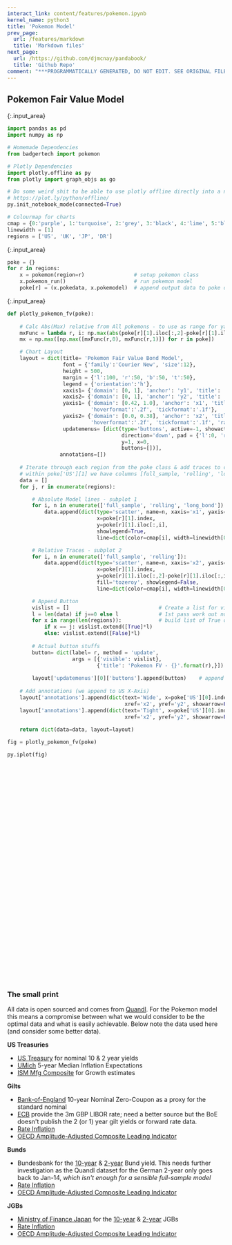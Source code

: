 ```yaml
---
interact_link: content/features/pokemon.ipynb
kernel_name: python3
title: 'Pokemon Model'
prev_page:
  url: /features/markdown
  title: 'Markdown files'
next_page:
  url: /https://github.com/djmcnay/pandabook/
  title: 'Github Repo'
comment: "***PROGRAMMATICALLY GENERATED, DO NOT EDIT. SEE ORIGINAL FILES IN /content***"
---
```


## Pokemon Fair Value Model



{:.input_area}
```python
import pandas as pd
import numpy as np

# Homemade Dependencies
from badgertech import pokemon

# Plotly Dependencies
import plotly.offline as py
from plotly import graph_objs as go

# Do some weird shit to be able to use plotly offline directly into a notebook
# https://plot.ly/python/offline/
py.init_notebook_mode(connected=True)

# Colourmap for charts
cmap = {0:'purple', 1:'turquoise', 2:'grey', 3:'black', 4:'lime', 5:'blue', 6:'orange', 7:'red'}
linewidth = [1]
regions = ['US', 'UK', 'JP', 'DR']
```



<div markdown="0" class="output output_html">
<script type="text/javascript">window.PlotlyConfig = {MathJaxConfig: 'local'};</script><script type="text/javascript">if (window.MathJax) {MathJax.Hub.Config({SVG: {font: "STIX-Web"}});}</script><script>requirejs.config({paths: { 'plotly': ['https://cdn.plot.ly/plotly-latest.min']},});if(!window._Plotly) {require(['plotly'],function(plotly) {window._Plotly=plotly;});}</script>
</div>




{:.input_area}
```python
poke = {}
for r in regions:
    x = pokemon(region=r)                # setup pokemon class
    x.pokemon_run()                      # run pokemon model
    poke[r] = (x.pokedata, x.pokemodel)  # append output data to poke dict
```




{:.input_area}
```python
def plotly_pokemon_fv(poke):
    
    # Calc Abs(Max) relative from All pokemons - to use as range for yaxis2
    mxFunc = lambda r, i: np.max(abs(poke[r][1].iloc[:,2]-poke[r][1].iloc[:,i]))
    mx = np.max([np.max([mxFunc(r,0), mxFunc(r,1)]) for r in poke])

    # Chart Layout
    layout = dict(title= 'Pokemon Fair Value Bond Model',
                  font = {'family':'Courier New', 'size':12},
                  height = 500,
                  margin = {'l':100, 'r':50, 'b':50, 't':50},
                  legend = {'orientation':'h'},
                  xaxis1= {'domain': [0, 1], 'anchor': 'y1', 'title': '',},
                  xaxis2= {'domain': [0, 1], 'anchor': 'y2', 'title': '',},
                  yaxis1= {'domain': [0.42, 1.0], 'anchor': 'x1', 'title': '',
                           'hoverformat':'.2f', 'tickformat':'.1f'},
                  yaxis2= {'domain': [0.0, 0.38], 'anchor': 'x2', 'title': 'relative', 'dtick':0.5,
                           'hoverformat':'.2f', 'tickformat':'.1f', 'range':[-mx, +mx]}, 
                  updatemenus= [dict(type='buttons', active=-1, showactive = True,
                                     direction='down', pad = {'l':0, 'r':35, 't':0, 'b':0},
                                     y=1, x=0,
                                     buttons=[])],
                 annotations=[])
    
    # Iterate through each region from the poke class & add traces to charts
    # within poke['US'][1] we have columns [full_sample, 'rolling', 'long_bond']
    data = []
    for j, r in enumerate(regions):

        # Absolute Model lines - subplot 1
        for i, n in enumerate(['full_sample', 'rolling', 'long_bond']):
            data.append(dict(type='scatter', name=n, xaxis='x1', yaxis='y1',
                             x=poke[r][1].index,
                             y=poke[r][1].iloc[:,i],
                             showlegend=True,
                             line=dict(color=cmap[i], width=linewidth[0]),))

        # Relative Traces - subplot 2
        for i, n in enumerate(['full_sample', 'rolling']):
            data.append(dict(type='scatter', name=n, xaxis='x2', yaxis='y2',
                             x=poke[r][1].index,
                             y=poke[r][1].iloc[:,2]-poke[r][1].iloc[:,i],
                             fill='tozeroy', showlegend=False,
                             line=dict(color=cmap[i], width=linewidth[0])))

        # Append Button
        vislist = []                             # Create a list for visible/hidden on args
        l = len(data) if j==0 else l             # 1st pass work out no of traces per region
        for x in range(len(regions)):            # build list of True or Falses for all traces
            if x == j: vislist.extend([True]*l)
            else: vislist.extend([False]*l)
        
        # Actual button stuffs
        button= dict(label= r, method = 'update',
                     args = [{'visible': vislist},
                             {'title': 'Pokemon FV - {}'.format(r),}])
        
        layout['updatemenus'][0]['buttons'].append(button)    # append the button 
    
    # Add annotations (we append to US X-Axis)
    layout['annotations'].append(dict(text='Wide', x=poke['US'][0].index[-1], y=mx*0.75,
                                      xref='x2', yref='y2', showarrow=False,))
    layout['annotations'].append(dict(text='Tight', x=poke['US'][0].index[-1], y=-mx*0.75,
                                      xref='x2', yref='y2', showarrow=False,))
    
    return dict(data=data, layout=layout)

fig = plotly_pokemon_fv(poke)

py.iplot(fig)
```



<div markdown="0" class="output output_html">
<div id="58dedd41-25d9-4f36-92df-0b3a9c30511e" style="height: 500px; width: 100%;" class="plotly-graph-div"></div><script type="text/javascript">require(["plotly"], function(Plotly) { window.PLOTLYENV=window.PLOTLYENV || {};window.PLOTLYENV.BASE_URL="https://plot.ly";
if (document.getElementById("58dedd41-25d9-4f36-92df-0b3a9c30511e")) {
    Plotly.newPlot("58dedd41-25d9-4f36-92df-0b3a9c30511e", [{"line": {"color": "purple", "width": 1}, "name": "full_sample", "showlegend": true, "x": ["2009-06-30", "2009-07-31", "2009-08-31", "2009-09-30", "2009-10-31", "2009-11-30", "2009-12-31", "2010-01-31", "2010-02-28", "2010-03-31", "2010-04-30", "2010-05-31", "2010-06-30", "2010-07-31", "2010-08-31", "2010-09-30", "2010-10-31", "2010-11-30", "2010-12-31", "2011-01-31", "2011-02-28", "2011-03-31", "2011-04-30", "2011-05-31", "2011-06-30", "2011-07-31", "2011-08-31", "2011-09-30", "2011-10-31", "2011-11-30", "2011-12-31", "2012-01-31", "2012-02-29", "2012-03-31", "2012-04-30", "2012-05-31", "2012-06-30", "2012-07-31", "2012-08-31", "2012-09-30", "2012-10-31", "2012-11-30", "2012-12-31", "2013-01-31", "2013-02-28", "2013-03-31", "2013-04-30", "2013-05-31", "2013-06-30", "2013-07-31", "2013-08-31", "2013-09-30", "2013-10-31", "2013-11-30", "2013-12-31", "2014-01-31", "2014-02-28", "2014-03-31", "2014-04-30", "2014-05-31", "2014-06-30", "2014-07-31", "2014-08-31", "2014-09-30", "2014-10-31", "2014-11-30", "2014-12-31", "2015-01-31", "2015-02-28", "2015-03-31", "2015-04-30", "2015-05-31", "2015-06-30", "2015-07-31", "2015-08-31", "2015-09-30", "2015-10-31", "2015-11-30", "2015-12-31", "2016-01-31", "2016-02-29", "2016-03-31", "2016-04-30", "2016-05-31", "2016-06-30", "2016-07-31", "2016-08-31", "2016-09-30", "2016-10-31", "2016-11-30", "2016-12-31", "2017-01-31", "2017-02-28", "2017-03-31", "2017-04-30", "2017-05-31", "2017-06-30", "2017-07-31", "2017-08-31", "2017-09-30", "2017-10-31", "2017-11-30", "2017-12-31", "2018-01-31", "2018-02-28", "2018-03-31", "2018-04-30", "2018-05-31", "2018-06-30", "2018-07-31", "2018-08-31", "2018-09-30", "2018-10-31", "2018-11-30", "2018-12-31", "2019-01-31", "2019-02-28", "2019-03-31", "2019-04-30", "2019-05-31"], "xaxis": "x", "y": [3.53, 3.52, 3.4, 3.31, 3.41, 3.21, 3.85, 3.63, 3.61, 3.84, 3.69, 3.31, 2.97, 2.94, 2.47, 2.53, 2.63, 2.81, 3.3, 3.42, 3.42, 3.47, 3.32, 3.05, 3.18, 2.82, 2.23, 1.92, 2.17, 2.08, 1.89, 1.83, 1.98, 2.23, 1.95, 1.59, 1.67, 1.51, 1.57, 1.65, 1.72, 1.62, 1.78, 2.02, 1.89, 1.87, 1.7, 2.16, 2.52, 2.6, 2.78, 2.64, 2.57, 2.75, 3.04, 2.67, 2.66, 2.73, 2.67, 2.48, 2.53, 2.58, 2.35, 2.52, 2.35, 2.18, 2.17, 1.68, 2.0, 1.94, 2.05, 2.12, 2.35, 2.2, 2.21, 2.06, 2.16, 2.21, 2.27, 1.94, 1.74, 1.78, 1.83, 1.84, 1.49, 1.46, 1.58, 1.6, 1.84, 2.37, 2.45, 2.45, 2.36, 2.4, 2.29, 2.21, 2.31, 2.3, 2.12, 2.33, 2.38, 2.42, 2.4, 2.72, 2.87, 2.74, 2.95, 2.83, 2.85, 2.96, 2.86, 3.05, 3.15, 3.01, 2.69, 2.63, 2.73, 2.41, 2.51, 2.4], "yaxis": "y", "type": "scatter", "uid": "1706b69d-7fd9-4c6a-98ea-a2998a8daa28"}, {"line": {"color": "turquoise", "width": 1}, "name": "rolling", "showlegend": true, "x": ["2009-06-30", "2009-07-31", "2009-08-31", "2009-09-30", "2009-10-31", "2009-11-30", "2009-12-31", "2010-01-31", "2010-02-28", "2010-03-31", "2010-04-30", "2010-05-31", "2010-06-30", "2010-07-31", "2010-08-31", "2010-09-30", "2010-10-31", "2010-11-30", "2010-12-31", "2011-01-31", "2011-02-28", "2011-03-31", "2011-04-30", "2011-05-31", "2011-06-30", "2011-07-31", "2011-08-31", "2011-09-30", "2011-10-31", "2011-11-30", "2011-12-31", "2012-01-31", "2012-02-29", "2012-03-31", "2012-04-30", "2012-05-31", "2012-06-30", "2012-07-31", "2012-08-31", "2012-09-30", "2012-10-31", "2012-11-30", "2012-12-31", "2013-01-31", "2013-02-28", "2013-03-31", "2013-04-30", "2013-05-31", "2013-06-30", "2013-07-31", "2013-08-31", "2013-09-30", "2013-10-31", "2013-11-30", "2013-12-31", "2014-01-31", "2014-02-28", "2014-03-31", "2014-04-30", "2014-05-31", "2014-06-30", "2014-07-31", "2014-08-31", "2014-09-30", "2014-10-31", "2014-11-30", "2014-12-31", "2015-01-31", "2015-02-28", "2015-03-31", "2015-04-30", "2015-05-31", "2015-06-30", "2015-07-31", "2015-08-31", "2015-09-30", "2015-10-31", "2015-11-30", "2015-12-31", "2016-01-31", "2016-02-29", "2016-03-31", "2016-04-30", "2016-05-31", "2016-06-30", "2016-07-31", "2016-08-31", "2016-09-30", "2016-10-31", "2016-11-30", "2016-12-31", "2017-01-31", "2017-02-28", "2017-03-31", "2017-04-30", "2017-05-31", "2017-06-30", "2017-07-31", "2017-08-31", "2017-09-30", "2017-10-31", "2017-11-30", "2017-12-31", "2018-01-31", "2018-02-28", "2018-03-31", "2018-04-30", "2018-05-31", "2018-06-30", "2018-07-31", "2018-08-31", "2018-09-30", "2018-10-31", "2018-11-30", "2018-12-31", "2019-01-31", "2019-02-28", "2019-03-31", "2019-04-30", "2019-05-31"], "xaxis": "x", "y": [2.488026676528837, 2.7861071847663803, 2.588871075986966, 2.643643949000942, 2.925387521168248, 2.90263830883291, 2.599512216738474, 2.975109390223424, 2.4905754172772214, 2.7940651699467525, 2.722813857543298, 3.0265149272648655, 2.636192796109497, 2.8006529184706688, 2.6879207288309006, 2.3554164109820777, 2.6099347444823797, 2.6509517227194843, 2.713820539984831, 2.9972477801384025, 3.0664930288756294, 3.672499927072896, 3.0033018159303184, 2.5664084145383628, 2.9617457048593083, 2.4706185632872826, 2.4077497460219357, 2.224805120605054, 1.963552115159687, 1.9847233180347787, 2.0552939942850825, 2.0210116879930444, 2.4091110183282405, 2.6552468566904333, 2.4877417940366895, 2.071091797521409, 2.132740845799696, 1.8701265680480263, 2.473088525952721, 2.1737219792435747, 1.9430615484377478, 1.9919218889790526, 2.2461178267993906, 2.3889428472862635, 2.627340981870275, 2.13306324147966, 2.2047784528823238, 2.2397413953275107, 2.442390292787162, 2.399225747564583, 2.723669965955261, 2.866958885441343, 2.519195897190099, 2.7249953934683377, 2.3520490750095453, 2.3489647456754996, 2.556306406620762, 2.611437520107928, 2.6662103931219034, 2.474847427773688, 2.716290502650268, 2.410547524469245, 2.8900304934566448, 2.6019104898174605, 2.6939747646228165, 2.2783277999406524, 2.5706731238179943, 2.3703526857045363, 2.2072538356496674, 2.2685446434547663, 1.895920720675936, 2.382138361608404, 2.063284280010433, 2.4013035008172645, 2.128300664261256, 2.0210833775794965, 1.6313362240512594, 1.8344848653033425, 1.858701008471006, 1.932386438746673, 1.6656185303432975, 2.166272702205789, 1.7318188387879525, 1.7966937197195287, 1.9876625998013298, 1.9917105719270145, 1.6531880630795035, 1.9930718442333193, 1.672211698969119, 2.2686915668759164, 1.8065485657918652, 2.4800811999468637, 2.4154230561692325, 2.176021889752108, 2.0886503784323613, 2.1027645136824207, 2.4218353324343367, 2.580922055156745, 2.5834672516568817, 2.7081660095612365, 2.6450106414091517, 2.511823729840672, 2.637525519578138, 2.9233529086643584, 3.084340036526979, 2.9942818253878505, 2.991630970361695, 3.0087542011111, 3.3436228230993423, 2.914900599793456, 3.4437830421560713, 3.244395822142935, 2.9387943472811555, 3.381308310157139, 2.733206168054953, 3.073089949208769, 2.362265913262388, 2.711999120386637, 2.535572429760877, 2.5049798551213387], "yaxis": "y", "type": "scatter", "uid": "bae025a0-0ae3-427b-b040-8dfffebc85de"}, {"line": {"color": "grey", "width": 1}, "name": "long_bond", "showlegend": true, "x": ["2009-06-30", "2009-07-31", "2009-08-31", "2009-09-30", "2009-10-31", "2009-11-30", "2009-12-31", "2010-01-31", "2010-02-28", "2010-03-31", "2010-04-30", "2010-05-31", "2010-06-30", "2010-07-31", "2010-08-31", "2010-09-30", "2010-10-31", "2010-11-30", "2010-12-31", "2011-01-31", "2011-02-28", "2011-03-31", "2011-04-30", "2011-05-31", "2011-06-30", "2011-07-31", "2011-08-31", "2011-09-30", "2011-10-31", "2011-11-30", "2011-12-31", "2012-01-31", "2012-02-29", "2012-03-31", "2012-04-30", "2012-05-31", "2012-06-30", "2012-07-31", "2012-08-31", "2012-09-30", "2012-10-31", "2012-11-30", "2012-12-31", "2013-01-31", "2013-02-28", "2013-03-31", "2013-04-30", "2013-05-31", "2013-06-30", "2013-07-31", "2013-08-31", "2013-09-30", "2013-10-31", "2013-11-30", "2013-12-31", "2014-01-31", "2014-02-28", "2014-03-31", "2014-04-30", "2014-05-31", "2014-06-30", "2014-07-31", "2014-08-31", "2014-09-30", "2014-10-31", "2014-11-30", "2014-12-31", "2015-01-31", "2015-02-28", "2015-03-31", "2015-04-30", "2015-05-31", "2015-06-30", "2015-07-31", "2015-08-31", "2015-09-30", "2015-10-31", "2015-11-30", "2015-12-31", "2016-01-31", "2016-02-29", "2016-03-31", "2016-04-30", "2016-05-31", "2016-06-30", "2016-07-31", "2016-08-31", "2016-09-30", "2016-10-31", "2016-11-30", "2016-12-31", "2017-01-31", "2017-02-28", "2017-03-31", "2017-04-30", "2017-05-31", "2017-06-30", "2017-07-31", "2017-08-31", "2017-09-30", "2017-10-31", "2017-11-30", "2017-12-31", "2018-01-31", "2018-02-28", "2018-03-31", "2018-04-30", "2018-05-31", "2018-06-30", "2018-07-31", "2018-08-31", "2018-09-30", "2018-10-31", "2018-11-30", "2018-12-31", "2019-01-31", "2019-02-28", "2019-03-31", "2019-04-30", "2019-05-31"], "xaxis": "x", "y": [null, null, null, null, null, null, null, null, null, null, null, null, null, null, null, null, null, null, null, null, null, null, null, null, null, null, null, null, null, null, null, null, null, null, null, null, 2.0775447264856988, 2.0467575571636276, 1.7345235382884407, 1.9021026220188828, 1.8920515060159646, 1.8714759504814538, 1.667715938028123, 1.8031344883804765, 2.012768528273792, 2.1023680494107797, 1.8336022098674079, 1.6840563574849474, 1.8864409341036241, 2.2385290189611866, 2.279936341909443, 2.660788380550988, 2.566886989568043, 2.5228050013394157, 2.601948130708756, 2.685065536575684, 2.0829285957103574, 2.4079041064815723, 2.801843033781976, 2.926240032327166, 2.686411683913181, 2.9733815161113597, 2.899401160546639, 2.989877291000033, 2.802220114103795, 2.8087794198329554, 2.471461725508873, 2.502590497458467, 2.1567957059996363, 2.015240586782742, 1.944384997670376, 1.783400590455818, 2.1311058197388366, 2.1133119683832264, 2.161645124594669, 1.9963957310621758, 1.9074717715135145, 1.8738222569736944, 1.9404930328890515, 2.0273239955599327, 1.9986280190031689, 1.9622665209334214, 2.168453307816968, 1.98716726197206, 1.9194980187799975, 2.1339567452602894, 2.043420660854799, 1.7970458133593343, 1.958079687998203, 1.7259703049530644, 2.106181953365925, 2.0251246878205516, 2.5640789821976657, 2.5213059129686695, 2.4066466675002776, 2.3476765102978883, 2.34822305316372, 2.518668314002653, 2.5223523479720944, 2.4646175091130913, 2.5056563478217964, 2.511323202383012, 2.5702459763564742, 2.600270351574566, 2.7741495917248287, 2.855682504785485, 2.830526330519411, 2.9604349252940496, 2.899093282424618, 3.001996064078383, 3.044120251569816, 2.9843362224753522, 3.111525200455093, 3.163080902024758, 3.056893643409661, 2.7829114072968397, 2.7356108252062503, 2.82081507878938, 2.6235268570193995, 2.521165651255737], "yaxis": "y", "type": "scatter", "uid": "1d5becac-fa31-48d3-95e5-9c47fcc9b6e1"}, {"fill": "tozeroy", "line": {"color": "purple", "width": 1}, "name": "full_sample", "showlegend": false, "x": ["2009-06-30", "2009-07-31", "2009-08-31", "2009-09-30", "2009-10-31", "2009-11-30", "2009-12-31", "2010-01-31", "2010-02-28", "2010-03-31", "2010-04-30", "2010-05-31", "2010-06-30", "2010-07-31", "2010-08-31", "2010-09-30", "2010-10-31", "2010-11-30", "2010-12-31", "2011-01-31", "2011-02-28", "2011-03-31", "2011-04-30", "2011-05-31", "2011-06-30", "2011-07-31", "2011-08-31", "2011-09-30", "2011-10-31", "2011-11-30", "2011-12-31", "2012-01-31", "2012-02-29", "2012-03-31", "2012-04-30", "2012-05-31", "2012-06-30", "2012-07-31", "2012-08-31", "2012-09-30", "2012-10-31", "2012-11-30", "2012-12-31", "2013-01-31", "2013-02-28", "2013-03-31", "2013-04-30", "2013-05-31", "2013-06-30", "2013-07-31", "2013-08-31", "2013-09-30", "2013-10-31", "2013-11-30", "2013-12-31", "2014-01-31", "2014-02-28", "2014-03-31", "2014-04-30", "2014-05-31", "2014-06-30", "2014-07-31", "2014-08-31", "2014-09-30", "2014-10-31", "2014-11-30", "2014-12-31", "2015-01-31", "2015-02-28", "2015-03-31", "2015-04-30", "2015-05-31", "2015-06-30", "2015-07-31", "2015-08-31", "2015-09-30", "2015-10-31", "2015-11-30", "2015-12-31", "2016-01-31", "2016-02-29", "2016-03-31", "2016-04-30", "2016-05-31", "2016-06-30", "2016-07-31", "2016-08-31", "2016-09-30", "2016-10-31", "2016-11-30", "2016-12-31", "2017-01-31", "2017-02-28", "2017-03-31", "2017-04-30", "2017-05-31", "2017-06-30", "2017-07-31", "2017-08-31", "2017-09-30", "2017-10-31", "2017-11-30", "2017-12-31", "2018-01-31", "2018-02-28", "2018-03-31", "2018-04-30", "2018-05-31", "2018-06-30", "2018-07-31", "2018-08-31", "2018-09-30", "2018-10-31", "2018-11-30", "2018-12-31", "2019-01-31", "2019-02-28", "2019-03-31", "2019-04-30", "2019-05-31"], "xaxis": "x2", "y": [null, null, null, null, null, null, null, null, null, null, null, null, null, null, null, null, null, null, null, null, null, null, null, null, null, null, null, null, null, null, null, null, null, null, null, null, 0.40754472648569884, 0.5367575571636276, 0.16452353828844068, 0.2521026220188829, 0.17205150601596464, 0.25147595048145366, -0.11228406197187701, -0.2168655116195235, 0.12276852827379225, 0.2323680494107796, 0.1336022098674079, -0.4759436425150527, -0.6335590658963759, -0.3614709810388135, -0.5000636580905566, 0.020788380550988084, -0.0031130104319569973, -0.22719499866058435, -0.43805186929124407, 0.015065536575684213, -0.5770714042896428, -0.3220958935184277, 0.13184303378197626, 0.4462400323271658, 0.15641168391318105, 0.39338151611135963, 0.5494011605466391, 0.46987729100003284, 0.4522201141037949, 0.6287794198329553, 0.3014617255088732, 0.822590497458467, 0.15679570599963633, 0.07524058678274193, -0.10561500232962384, -0.3365994095441822, -0.21889418026116347, -0.08668803161677374, -0.04835487540533112, -0.06360426893782423, -0.2525282284864856, -0.33617774302630554, -0.3295069671109485, 0.08732399555993275, 0.2586280190031689, 0.18226652093342133, 0.3384533078169678, 0.14716726197205987, 0.4294980187799975, 0.6739567452602895, 0.46342066085479905, 0.19704581335933424, 0.1180796879982029, -0.6440296950469357, -0.343818046634075, -0.4248753121794486, 0.20407898219766585, 0.12130591296866955, 0.11664666750027752, 0.1376765102978883, 0.03822305316371999, 0.2186683140026533, 0.4023523479720943, 0.13461750911309123, 0.12565634782179647, 0.09132320238301217, 0.17024597635647432, -0.11972964842543421, -0.09585040827517144, 0.11568250478548459, -0.11947366948058935, 0.13043492529404954, 0.04909328242461797, 0.04199606407838319, 0.18412025156981615, -0.06566377752464758, -0.03847479954490707, 0.1530809020247581, 0.36689364340966124, 0.15291140729683983, 0.005610825206250336, 0.41081507878937984, 0.11352685701939969, 0.1211656512557373], "yaxis": "y2", "type": "scatter", "uid": "037d7d3e-ac9c-4f5d-966c-ad1c4f865c34"}, {"fill": "tozeroy", "line": {"color": "turquoise", "width": 1}, "name": "rolling", "showlegend": false, "x": ["2009-06-30", "2009-07-31", "2009-08-31", "2009-09-30", "2009-10-31", "2009-11-30", "2009-12-31", "2010-01-31", "2010-02-28", "2010-03-31", "2010-04-30", "2010-05-31", "2010-06-30", "2010-07-31", "2010-08-31", "2010-09-30", "2010-10-31", "2010-11-30", "2010-12-31", "2011-01-31", "2011-02-28", "2011-03-31", "2011-04-30", "2011-05-31", "2011-06-30", "2011-07-31", "2011-08-31", "2011-09-30", "2011-10-31", "2011-11-30", "2011-12-31", "2012-01-31", "2012-02-29", "2012-03-31", "2012-04-30", "2012-05-31", "2012-06-30", "2012-07-31", "2012-08-31", "2012-09-30", "2012-10-31", "2012-11-30", "2012-12-31", "2013-01-31", "2013-02-28", "2013-03-31", "2013-04-30", "2013-05-31", "2013-06-30", "2013-07-31", "2013-08-31", "2013-09-30", "2013-10-31", "2013-11-30", "2013-12-31", "2014-01-31", "2014-02-28", "2014-03-31", "2014-04-30", "2014-05-31", "2014-06-30", "2014-07-31", "2014-08-31", "2014-09-30", "2014-10-31", "2014-11-30", "2014-12-31", "2015-01-31", "2015-02-28", "2015-03-31", "2015-04-30", "2015-05-31", "2015-06-30", "2015-07-31", "2015-08-31", "2015-09-30", "2015-10-31", "2015-11-30", "2015-12-31", "2016-01-31", "2016-02-29", "2016-03-31", "2016-04-30", "2016-05-31", "2016-06-30", "2016-07-31", "2016-08-31", "2016-09-30", "2016-10-31", "2016-11-30", "2016-12-31", "2017-01-31", "2017-02-28", "2017-03-31", "2017-04-30", "2017-05-31", "2017-06-30", "2017-07-31", "2017-08-31", "2017-09-30", "2017-10-31", "2017-11-30", "2017-12-31", "2018-01-31", "2018-02-28", "2018-03-31", "2018-04-30", "2018-05-31", "2018-06-30", "2018-07-31", "2018-08-31", "2018-09-30", "2018-10-31", "2018-11-30", "2018-12-31", "2019-01-31", "2019-02-28", "2019-03-31", "2019-04-30", "2019-05-31"], "xaxis": "x2", "y": [null, null, null, null, null, null, null, null, null, null, null, null, null, null, null, null, null, null, null, null, null, null, null, null, null, null, null, null, null, null, null, null, null, null, null, null, -0.05519611931399737, 0.17663098911560127, -0.7385649876642804, -0.2716193572246919, -0.0510100424217832, -0.12044593849759888, -0.5784018887712676, -0.585808358905787, -0.6145724535964829, -0.030695192068880495, -0.3711762430149159, -0.5556850378425633, -0.555949358683538, -0.16069672860339645, -0.4437336240458176, -0.2061705048903546, 0.04769109237794389, -0.2021903921289221, 0.24989905569921067, 0.3361007909001845, -0.47337781091040476, -0.20353341362635557, 0.13563264066007275, 0.45139260455347774, -0.029878818737087087, 0.5628339916421146, 0.009370667089994456, 0.3879668011825723, 0.10824534948097853, 0.530451619892303, -0.09921139830912118, 0.13223781175393068, -0.05045812965003105, -0.2533040566720244, 0.04846427699443989, -0.5987377711525861, 0.06782153972840366, -0.2879915324340381, 0.03334446033341276, -0.024687646517320694, 0.2761355474622551, 0.039337391670351884, 0.08179202441804545, 0.09493755681325977, 0.33300948865987134, -0.20400618127236747, 0.43663446902901537, 0.1904735422525312, -0.06816458102133227, 0.14224617333327494, 0.3902325977752956, -0.19602603087398496, 0.28586798902908406, -0.5427212619228521, 0.29963338757406, -0.45495651212631216, 0.14865592602843325, 0.3452840232165615, 0.3179962890679162, 0.2449119966154676, -0.07361227927061664, -0.06225374115409199, -0.061114903684787336, -0.24354850044814524, -0.1393542935873553, -0.0005005274576599383, -0.06727954322166374, -0.3230825570897924, -0.3101904448021502, -0.13859932060236568, -0.16110463984228396, -0.04831927581705031, -0.4445295406747243, 0.0870954642849271, -0.3996627905862553, -0.26005959966758274, 0.17273085317393733, -0.21822740813238095, 0.3236874753547081, -0.29017854191192916, 0.3733449119438621, 0.10881595840274283, 0.08795442725852265, 0.016185796134398522], "yaxis": "y2", "type": "scatter", "uid": "850af3e0-2210-4eff-bbf6-3aa2e4cf8f63"}, {"line": {"color": "purple", "width": 1}, "name": "full_sample", "showlegend": true, "x": ["2009-05-31", "2009-06-30", "2009-07-31", "2009-08-31", "2009-09-30", "2009-10-31", "2009-11-30", "2009-12-31", "2010-01-31", "2010-02-28", "2010-03-31", "2010-04-30", "2010-05-31", "2010-06-30", "2010-07-31", "2010-08-31", "2010-09-30", "2010-10-31", "2010-11-30", "2010-12-31", "2011-01-31", "2011-02-28", "2011-03-31", "2011-04-30", "2011-05-31", "2011-06-30", "2011-07-31", "2011-08-31", "2011-09-30", "2011-10-31", "2011-11-30", "2011-12-31", "2012-01-31", "2012-02-29", "2012-03-31", "2012-04-30", "2012-05-31", "2012-06-30", "2012-07-31", "2012-08-31", "2012-09-30", "2012-10-31", "2012-11-30", "2012-12-31", "2013-01-31", "2013-02-28", "2013-03-31", "2013-04-30", "2013-05-31", "2013-06-30", "2013-07-31", "2013-08-31", "2013-09-30", "2013-10-31", "2013-11-30", "2013-12-31", "2014-01-31", "2014-02-28", "2014-03-31", "2014-04-30", "2014-05-31", "2014-06-30", "2014-07-31", "2014-08-31", "2014-09-30", "2014-10-31", "2014-11-30", "2014-12-31", "2015-01-31", "2015-02-28", "2015-03-31", "2015-04-30", "2015-05-31", "2015-06-30", "2015-07-31", "2015-08-31", "2015-09-30", "2015-10-31", "2015-11-30", "2015-12-31", "2016-01-31", "2016-02-29", "2016-03-31", "2016-04-30", "2016-05-31", "2016-06-30", "2016-07-31", "2016-08-31", "2016-09-30", "2016-10-31", "2016-11-30", "2016-12-31", "2017-01-31", "2017-02-28", "2017-03-31", "2017-04-30", "2017-05-31", "2017-06-30", "2017-07-31", "2017-08-31", "2017-09-30", "2017-10-31", "2017-11-30", "2017-12-31", "2018-01-31", "2018-02-28", "2018-03-31", "2018-04-30", "2018-05-31", "2018-06-30", "2018-07-31", "2018-08-31", "2018-09-30", "2018-10-31", "2018-11-30", "2018-12-31", "2019-01-31", "2019-02-28", "2019-03-31", "2019-04-30", "2019-05-31"], "xaxis": "x", "y": [3.8141, 3.703, 3.9125, 3.6313, 3.7123, 3.7684, 3.6987, 4.203, 4.1135, 4.2373, 4.1764, 4.1034, 3.7919, 3.5853, 3.5691, 3.0217, 3.1512, 3.3042, 3.4591, 3.6174, 3.8827, 3.8872, 3.8975, 3.7116, 3.5655, 3.6665, 3.1755, 2.9038, 2.5096, 2.5642, 2.4275, 2.105, 2.0983, 2.2582, 2.3026, 2.2225, 1.6781, 1.8651, 1.6111, 1.6236, 1.7105, 1.8749, 1.7969, 1.8876, 2.1883, 2.1117, 1.9006, 1.7922, 2.1634, 2.6171, 2.5581, 2.8293, 2.7591, 2.7045, 2.8776, 3.1571, 2.8347, 2.8561, 2.8687, 2.8078, 2.7029, 2.812, 2.7598, 2.3916, 2.4682, 2.3054, 1.9853, 1.8196, 1.3867, 1.8567, 1.6605, 1.9447, 1.9178, 2.1552, 2.0074, 1.9669, 1.7919, 1.9457, 1.8741, 2.0097, 1.6355, 1.4096, 1.5041, 1.6947, 1.5474, 1.0263, 0.7998, 0.6615, 0.7968, 1.2877, 1.4765, 1.2955, 1.4858, 1.1303, 1.1343, 1.1067, 1.0669, 1.2971, 1.2613, 1.0758, 1.4009, 1.3894, 1.3844, 1.258, 1.5477, 1.5738, 1.424, 1.5084, 1.3335, 1.391, 1.4422, 1.4116, 1.568, 1.4322, 1.3685, 1.3052, 1.2543, 1.333, 1.0361, 1.2169, 1.1337], "yaxis": "y", "type": "scatter", "uid": "ab171ad8-f9e8-4889-aa91-bb863bed43a5"}, {"line": {"color": "turquoise", "width": 1}, "name": "rolling", "showlegend": true, "x": ["2009-05-31", "2009-06-30", "2009-07-31", "2009-08-31", "2009-09-30", "2009-10-31", "2009-11-30", "2009-12-31", "2010-01-31", "2010-02-28", "2010-03-31", "2010-04-30", "2010-05-31", "2010-06-30", "2010-07-31", "2010-08-31", "2010-09-30", "2010-10-31", "2010-11-30", "2010-12-31", "2011-01-31", "2011-02-28", "2011-03-31", "2011-04-30", "2011-05-31", "2011-06-30", "2011-07-31", "2011-08-31", "2011-09-30", "2011-10-31", "2011-11-30", "2011-12-31", "2012-01-31", "2012-02-29", "2012-03-31", "2012-04-30", "2012-05-31", "2012-06-30", "2012-07-31", "2012-08-31", "2012-09-30", "2012-10-31", "2012-11-30", "2012-12-31", "2013-01-31", "2013-02-28", "2013-03-31", "2013-04-30", "2013-05-31", "2013-06-30", "2013-07-31", "2013-08-31", "2013-09-30", "2013-10-31", "2013-11-30", "2013-12-31", "2014-01-31", "2014-02-28", "2014-03-31", "2014-04-30", "2014-05-31", "2014-06-30", "2014-07-31", "2014-08-31", "2014-09-30", "2014-10-31", "2014-11-30", "2014-12-31", "2015-01-31", "2015-02-28", "2015-03-31", "2015-04-30", "2015-05-31", "2015-06-30", "2015-07-31", "2015-08-31", "2015-09-30", "2015-10-31", "2015-11-30", "2015-12-31", "2016-01-31", "2016-02-29", "2016-03-31", "2016-04-30", "2016-05-31", "2016-06-30", "2016-07-31", "2016-08-31", "2016-09-30", "2016-10-31", "2016-11-30", "2016-12-31", "2017-01-31", "2017-02-28", "2017-03-31", "2017-04-30", "2017-05-31", "2017-06-30", "2017-07-31", "2017-08-31", "2017-09-30", "2017-10-31", "2017-11-30", "2017-12-31", "2018-01-31", "2018-02-28", "2018-03-31", "2018-04-30", "2018-05-31", "2018-06-30", "2018-07-31", "2018-08-31", "2018-09-30", "2018-10-31", "2018-11-30", "2018-12-31", "2019-01-31", "2019-02-28", "2019-03-31", "2019-04-30", "2019-05-31"], "xaxis": "x", "y": [2.7555474319510154, 2.9607587139658307, 2.7582520804514274, 2.571294039561778, 2.44664925831097, 2.918719741490861, 3.5205097340115117, 3.9188332402694357, 4.171151170022284, 4.1485720951155685, 4.19791853787585, 4.155764576068194, 4.025449229139255, 3.9086275045731185, 3.7066569227515487, 3.5203895996003354, 3.346424689047012, 3.3127952192457286, 3.27312834123569, 3.383555534284284, 3.489528452341389, 3.624335844192089, 3.513721492713941, 3.4898493170001075, 3.285637045187258, 2.9475950363076038, 2.7175604268703637, 2.496830440417341, 2.599657829692376, 2.5235043712144574, 2.4971768749378924, 2.4939525248224186, 2.4822088601179217, 2.4209899963468615, 2.3577097295438705, 2.2113231640127253, 2.1366633770940098, 1.9048880132622514, 1.5263893717384747, 1.2182575233240698, 1.0849742137698684, 0.9305042178065577, 1.027483224288389, 1.1128962623638756, 1.2179261195884123, 1.377574106126687, 1.4998150875843095, 1.5501194980618322, 1.7900512446083923, 2.042393396749361, 2.244070416505423, 2.4462456980488696, 2.6455967044338706, 2.6669730079607774, 2.769329933069912, 2.8148763003026716, 2.8445156167538386, 2.8123791979599133, 2.8131209384556684, 2.8892389645775722, 2.8073433452885865, 2.9249173480018413, 2.835659434061924, 2.734979032277394, 2.5628951230126518, 2.4661103802991704, 2.277492594617442, 2.119529708126919, 2.0358823017637917, 1.933403206185261, 1.912971205109514, 1.8770364955364727, 1.9405787458183426, 1.9318297334816208, 1.9669035774666384, 1.9433590283738482, 1.830967815492528, 1.7423885753728001, 1.714742563315383, 1.6695489474263354, 1.6193934315931102, 1.5067748293820387, 1.4302373658005934, 1.28410578791744, 1.2113086589871784, 1.1436452220144417, 0.9741245106143879, 0.6609617881032506, 0.8038386053314213, 1.0101831309459754, 1.2147692291530205, 1.319379712595591, 1.3940173839696683, 1.5378440911148346, 1.5216111029494357, 1.5762999288576225, 1.5349192916062577, 1.4241788773540804, 1.3779540431517177, 1.3422753067093964, 1.3529558976012623, 1.544485761335224, 1.998356542841364, 1.8793192980641038, 1.8753456627011218, 1.87036950350695, 2.079967836587798, 2.590092350074343, 2.100779260704698, 2.0142717731755226, 2.3688753903867052, 2.494243338815096, 2.2527884883575098, 2.0936735834186777, 2.1776512457970796, 2.110854118507376, 1.999573958748968, 1.770740284638947, 1.640217509627817, 1.5724076184016695, 1.5724076184016695], "yaxis": "y", "type": "scatter", "uid": "2838c856-d7ed-498d-9c10-8cfe8f252401"}, {"line": {"color": "grey", "width": 1}, "name": "long_bond", "showlegend": true, "x": ["2009-05-31", "2009-06-30", "2009-07-31", "2009-08-31", "2009-09-30", "2009-10-31", "2009-11-30", "2009-12-31", "2010-01-31", "2010-02-28", "2010-03-31", "2010-04-30", "2010-05-31", "2010-06-30", "2010-07-31", "2010-08-31", "2010-09-30", "2010-10-31", "2010-11-30", "2010-12-31", "2011-01-31", "2011-02-28", "2011-03-31", "2011-04-30", "2011-05-31", "2011-06-30", "2011-07-31", "2011-08-31", "2011-09-30", "2011-10-31", "2011-11-30", "2011-12-31", "2012-01-31", "2012-02-29", "2012-03-31", "2012-04-30", "2012-05-31", "2012-06-30", "2012-07-31", "2012-08-31", "2012-09-30", "2012-10-31", "2012-11-30", "2012-12-31", "2013-01-31", "2013-02-28", "2013-03-31", "2013-04-30", "2013-05-31", "2013-06-30", "2013-07-31", "2013-08-31", "2013-09-30", "2013-10-31", "2013-11-30", "2013-12-31", "2014-01-31", "2014-02-28", "2014-03-31", "2014-04-30", "2014-05-31", "2014-06-30", "2014-07-31", "2014-08-31", "2014-09-30", "2014-10-31", "2014-11-30", "2014-12-31", "2015-01-31", "2015-02-28", "2015-03-31", "2015-04-30", "2015-05-31", "2015-06-30", "2015-07-31", "2015-08-31", "2015-09-30", "2015-10-31", "2015-11-30", "2015-12-31", "2016-01-31", "2016-02-29", "2016-03-31", "2016-04-30", "2016-05-31", "2016-06-30", "2016-07-31", "2016-08-31", "2016-09-30", "2016-10-31", "2016-11-30", "2016-12-31", "2017-01-31", "2017-02-28", "2017-03-31", "2017-04-30", "2017-05-31", "2017-06-30", "2017-07-31", "2017-08-31", "2017-09-30", "2017-10-31", "2017-11-30", "2017-12-31", "2018-01-31", "2018-02-28", "2018-03-31", "2018-04-30", "2018-05-31", "2018-06-30", "2018-07-31", "2018-08-31", "2018-09-30", "2018-10-31", "2018-11-30", "2018-12-31", "2019-01-31", "2019-02-28", "2019-03-31", "2019-04-30", "2019-05-31"], "xaxis": "x", "y": [null, null, null, null, null, null, null, null, null, null, null, null, null, null, null, null, null, null, null, null, null, null, null, null, null, null, null, null, null, null, null, null, null, null, null, null, 2.699301957918344, 2.5331929072752644, 2.3501722872841455, 2.2835341606538293, 2.068645336409375, 1.7946888207597809, 1.8623719473857392, 1.9306124984375757, 1.9558542434568693, 2.0732222721452302, 2.2222667528849698, 2.2672018866450543, 2.172383193172948, 2.40830504407225, 2.6552875217739995, 2.779557239418878, 2.957569457293644, 3.111328813098538, 3.000126795389207, 3.010356263698327, 3.040380743240007, 3.011214368640964, 2.8990869883850436, 2.8557043989535345, 2.9204538571019896, 2.7832275737895102, 2.889903365124127, 2.770950089520511, 2.6706528485306578, 2.501067930786114, 2.446250815948858, 2.2039934081272605, 1.9177845918857201, 1.6739564294800786, 1.5998934730396641, 1.6047327580193738, 1.6220391927325295, 1.7544231264440242, 1.7809929301016467, 1.8336203566109859, 1.8384789471267098, 1.736441624294848, 1.6999994371216545, 1.7520469619940044, 1.7498243485327478, 1.6998683525826763, 1.5694897983328318, 1.5453994582221995, 1.4819934150650838, 1.475481773777915, 1.390860593644895, 1.0325016268562166, 0.6179521508327213, 0.7685051321431047, 1.0502015618140206, 1.2955227734726122, 1.3599993930176453, 1.431923364833068, 1.4606975731431788, 1.3698550275378523, 1.3213635767539387, 1.21108200804575, 1.1408794165693479, 1.1251057750859843, 1.0601176731765918, 1.1092617087369803, 1.268058950869694, 1.5048094267867498, 1.392968581661826, 1.4163538772012032, 1.476189633106216, 1.6198320179759378, 1.8235282161295743, 1.4858716723133938, 1.4126443865259688, 1.5479510564111365, 1.5252696783825854, 1.3907150561734483, 1.2812130431815945, 1.3255415555142207, 1.3225283154700094, 1.2867096656063808, 1.2033142512879849, 1.1135654871501472, 1.1274320053908866], "yaxis": "y", "type": "scatter", "uid": "d2318a75-252b-4fdf-ae6b-2ec277f92789"}, {"fill": "tozeroy", "line": {"color": "purple", "width": 1}, "name": "full_sample", "showlegend": false, "x": ["2009-05-31", "2009-06-30", "2009-07-31", "2009-08-31", "2009-09-30", "2009-10-31", "2009-11-30", "2009-12-31", "2010-01-31", "2010-02-28", "2010-03-31", "2010-04-30", "2010-05-31", "2010-06-30", "2010-07-31", "2010-08-31", "2010-09-30", "2010-10-31", "2010-11-30", "2010-12-31", "2011-01-31", "2011-02-28", "2011-03-31", "2011-04-30", "2011-05-31", "2011-06-30", "2011-07-31", "2011-08-31", "2011-09-30", "2011-10-31", "2011-11-30", "2011-12-31", "2012-01-31", "2012-02-29", "2012-03-31", "2012-04-30", "2012-05-31", "2012-06-30", "2012-07-31", "2012-08-31", "2012-09-30", "2012-10-31", "2012-11-30", "2012-12-31", "2013-01-31", "2013-02-28", "2013-03-31", "2013-04-30", "2013-05-31", "2013-06-30", "2013-07-31", "2013-08-31", "2013-09-30", "2013-10-31", "2013-11-30", "2013-12-31", "2014-01-31", "2014-02-28", "2014-03-31", "2014-04-30", "2014-05-31", "2014-06-30", "2014-07-31", "2014-08-31", "2014-09-30", "2014-10-31", "2014-11-30", "2014-12-31", "2015-01-31", "2015-02-28", "2015-03-31", "2015-04-30", "2015-05-31", "2015-06-30", "2015-07-31", "2015-08-31", "2015-09-30", "2015-10-31", "2015-11-30", "2015-12-31", "2016-01-31", "2016-02-29", "2016-03-31", "2016-04-30", "2016-05-31", "2016-06-30", "2016-07-31", "2016-08-31", "2016-09-30", "2016-10-31", "2016-11-30", "2016-12-31", "2017-01-31", "2017-02-28", "2017-03-31", "2017-04-30", "2017-05-31", "2017-06-30", "2017-07-31", "2017-08-31", "2017-09-30", "2017-10-31", "2017-11-30", "2017-12-31", "2018-01-31", "2018-02-28", "2018-03-31", "2018-04-30", "2018-05-31", "2018-06-30", "2018-07-31", "2018-08-31", "2018-09-30", "2018-10-31", "2018-11-30", "2018-12-31", "2019-01-31", "2019-02-28", "2019-03-31", "2019-04-30", "2019-05-31"], "xaxis": "x2", "y": [null, null, null, null, null, null, null, null, null, null, null, null, null, null, null, null, null, null, null, null, null, null, null, null, null, null, null, null, null, null, null, null, null, null, null, null, 1.021201957918344, 0.6680929072752644, 0.7390722872841455, 0.6599341606538294, 0.3581453364093752, -0.08021117924021914, 0.06547194738573925, 0.04301249843757571, -0.2324457565431306, -0.03847772785476966, 0.3216667528849697, 0.47500188664505427, 0.008983193172947601, -0.20879495592775, 0.09718752177399947, -0.049742760581121814, 0.19846945729364407, 0.40682881309853824, 0.12252679538920663, -0.1467437363016728, 0.20568074324000696, 0.15511436864096373, 0.030386988385043612, 0.0479043989535346, 0.2175538571019895, -0.028772426210489588, 0.130103365124127, 0.3793500895205111, 0.20245284853065781, 0.19566793078611378, 0.4609508159488578, 0.3843934081272604, 0.5310845918857201, -0.1827435705199214, -0.06060652696033597, -0.33996724198062633, -0.29576080726747045, -0.4007768735559756, -0.22640706989835335, -0.1332796433890142, 0.046578947126709735, -0.20925837570515204, -0.17410056287834563, -0.2576530380059956, 0.11432434853274787, 0.29026835258267636, 0.06538979833283176, -0.1493005417778006, -0.06540658493491636, 0.4491817737779149, 0.591060593644895, 0.3710016268562166, -0.1788478491672787, -0.5191948678568954, -0.42629843818597934, 2.277347261214757e-05, -0.12580060698235473, 0.30162336483306795, 0.32639757314317874, 0.26315502753785225, 0.2544635767539387, -0.08601799195424986, -0.1204205834306522, 0.049305775085984216, -0.34078232682340825, -0.2801382912630197, -0.11634104913030607, 0.24680942678674977, -0.15473141833817405, -0.15744612279879688, 0.05218963310621616, 0.11143201797593782, 0.49002821612957437, 0.09487167231339377, -0.029555613474031128, 0.13635105641113654, -0.042730321617414635, -0.04148494382655166, -0.08728695681840559, 0.020341555514220788, 0.0682283154700094, -0.04629033439361918, 0.16721425128798484, -0.10333451284985284, -0.006267994609113314], "yaxis": "y2", "type": "scatter", "uid": "a98a07fc-4e07-4231-9f60-55d0b9e00e4b"}, {"fill": "tozeroy", "line": {"color": "turquoise", "width": 1}, "name": "rolling", "showlegend": false, "x": ["2009-05-31", "2009-06-30", "2009-07-31", "2009-08-31", "2009-09-30", "2009-10-31", "2009-11-30", "2009-12-31", "2010-01-31", "2010-02-28", "2010-03-31", "2010-04-30", "2010-05-31", "2010-06-30", "2010-07-31", "2010-08-31", "2010-09-30", "2010-10-31", "2010-11-30", "2010-12-31", "2011-01-31", "2011-02-28", "2011-03-31", "2011-04-30", "2011-05-31", "2011-06-30", "2011-07-31", "2011-08-31", "2011-09-30", "2011-10-31", "2011-11-30", "2011-12-31", "2012-01-31", "2012-02-29", "2012-03-31", "2012-04-30", "2012-05-31", "2012-06-30", "2012-07-31", "2012-08-31", "2012-09-30", "2012-10-31", "2012-11-30", "2012-12-31", "2013-01-31", "2013-02-28", "2013-03-31", "2013-04-30", "2013-05-31", "2013-06-30", "2013-07-31", "2013-08-31", "2013-09-30", "2013-10-31", "2013-11-30", "2013-12-31", "2014-01-31", "2014-02-28", "2014-03-31", "2014-04-30", "2014-05-31", "2014-06-30", "2014-07-31", "2014-08-31", "2014-09-30", "2014-10-31", "2014-11-30", "2014-12-31", "2015-01-31", "2015-02-28", "2015-03-31", "2015-04-30", "2015-05-31", "2015-06-30", "2015-07-31", "2015-08-31", "2015-09-30", "2015-10-31", "2015-11-30", "2015-12-31", "2016-01-31", "2016-02-29", "2016-03-31", "2016-04-30", "2016-05-31", "2016-06-30", "2016-07-31", "2016-08-31", "2016-09-30", "2016-10-31", "2016-11-30", "2016-12-31", "2017-01-31", "2017-02-28", "2017-03-31", "2017-04-30", "2017-05-31", "2017-06-30", "2017-07-31", "2017-08-31", "2017-09-30", "2017-10-31", "2017-11-30", "2017-12-31", "2018-01-31", "2018-02-28", "2018-03-31", "2018-04-30", "2018-05-31", "2018-06-30", "2018-07-31", "2018-08-31", "2018-09-30", "2018-10-31", "2018-11-30", "2018-12-31", "2019-01-31", "2019-02-28", "2019-03-31", "2019-04-30", "2019-05-31"], "xaxis": "x2", "y": [null, null, null, null, null, null, null, null, null, null, null, null, null, null, null, null, null, null, null, null, null, null, null, null, null, null, null, null, null, null, null, null, null, null, null, null, 0.5626385808243342, 0.6283048940130129, 0.8237829155456708, 1.0652766373297595, 0.9836711226395067, 0.8641846029532232, 0.8348887230973503, 0.8177162360737, 0.737928123868457, 0.6956481660185432, 0.7224516653006603, 0.717082388583222, 0.38233194856455555, 0.36591164732288917, 0.4112171052685767, 0.3333115413700085, 0.31197275285977355, 0.44435580513776074, 0.23079686231929486, 0.19547996339565543, 0.1958651264861686, 0.1988351706810505, 0.08596604992937529, -0.03353456562403778, 0.11311051181340304, -0.1416897742123311, 0.05424393106220293, 0.03597105724311689, 0.107757725518006, 0.03495755048694349, 0.16875822133141583, 0.08446370000034165, -0.11809770987807156, -0.25944677670518246, -0.3130777320698499, -0.2723037375170989, -0.31853955308581305, -0.1774066070375966, -0.18591064736499163, -0.10973867176286234, 0.007511131634181822, -0.005946951077952178, -0.014743126193728529, 0.08249801456766903, 0.1304309169396376, 0.19309352320063766, 0.1392524325322384, 0.2612936703047595, 0.2706847560779053, 0.33183655176347315, 0.41673608303050713, 0.37153983875296603, -0.1858864544987, -0.24167799880287077, -0.16456766733899997, -0.023856939122978815, -0.03401799095202307, -0.10592072628176652, -0.06091352980625686, -0.20644490131977022, -0.21355571485231906, -0.21309686930833038, -0.23707462658236977, -0.21716953162341213, -0.29283822442467056, -0.4352240525982438, -0.7302975919716701, -0.374509871277354, -0.4823770810392958, -0.4540156263057469, -0.603778203481582, -0.9702603320984053, -0.27725104457512373, -0.5284001008621289, -0.9562310038607365, -0.9462922824039595, -0.7275188099749244, -0.7029585272452294, -0.8964382026154851, -0.7853125629931554, -0.6770456432789587, -0.4840306190325663, -0.43690325833983223, -0.4588421312515223, -0.4449756130107829], "yaxis": "y2", "type": "scatter", "uid": "53b2d26e-62b9-4d63-a428-063262eacd24"}, {"line": {"color": "purple", "width": 1}, "name": "full_sample", "showlegend": true, "x": ["2009-05-31", "2009-06-30", "2009-07-31", "2009-08-31", "2009-09-30", "2009-10-31", "2009-11-30", "2009-12-31", "2010-01-31", "2010-02-28", "2010-03-31", "2010-04-30", "2010-05-31", "2010-06-30", "2010-07-31", "2010-08-31", "2010-09-30", "2010-10-31", "2010-11-30", "2010-12-31", "2011-01-31", "2011-02-28", "2011-03-31", "2011-04-30", "2011-05-31", "2011-06-30", "2011-07-31", "2011-08-31", "2011-09-30", "2011-10-31", "2011-11-30", "2011-12-31", "2012-01-31", "2012-02-29", "2012-03-31", "2012-04-30", "2012-05-31", "2012-06-30", "2012-07-31", "2012-08-31", "2012-09-30", "2012-10-31", "2012-11-30", "2012-12-31", "2013-01-31", "2013-02-28", "2013-03-31", "2013-04-30", "2013-05-31", "2013-06-30", "2013-07-31", "2013-08-31", "2013-09-30", "2013-10-31", "2013-11-30", "2013-12-31", "2014-01-31", "2014-02-28", "2014-03-31", "2014-04-30", "2014-05-31", "2014-06-30", "2014-07-31", "2014-08-31", "2014-09-30", "2014-10-31", "2014-11-30", "2014-12-31", "2015-01-31", "2015-02-28", "2015-03-31", "2015-04-30", "2015-05-31", "2015-06-30", "2015-07-31", "2015-08-31", "2015-09-30", "2015-10-31", "2015-11-30", "2015-12-31", "2016-01-31", "2016-02-29", "2016-03-31", "2016-04-30", "2016-05-31", "2016-06-30", "2016-07-31", "2016-08-31", "2016-09-30", "2016-10-31", "2016-11-30", "2016-12-31", "2017-01-31", "2017-02-28", "2017-03-31", "2017-04-30", "2017-05-31", "2017-06-30", "2017-07-31", "2017-08-31", "2017-09-30", "2017-10-31", "2017-11-30", "2017-12-31", "2018-01-31", "2018-02-28", "2018-03-31", "2018-04-30", "2018-05-31", "2018-06-30", "2018-07-31", "2018-08-31", "2018-09-30", "2018-10-31", "2018-11-30", "2018-12-31", "2019-01-31", "2019-02-28", "2019-03-31", "2019-04-30", "2019-05-31"], "xaxis": "x", "y": [1.496, 1.362, 1.421, 1.33, 1.3, 1.411, 1.29, 1.289, 1.33, 1.318, 1.395, 1.301, 1.284, 1.095, 1.081, 0.992, 0.937, 0.937, 1.19, 1.127, 1.22, 1.266, 1.255, 1.217, 1.169, 1.138, 1.095, 1.056, 1.032, 1.056, 1.082, 0.987, 0.974, 0.977, 0.988, 0.902, 0.848, 0.839, 0.802, 0.817, 0.774, 0.784, 0.73, 0.794, 0.763, 0.681, 0.564, 0.611, 0.865, 0.845, 0.797, 0.735, 0.685, 0.603, 0.611, 0.736, 0.627, 0.594, 0.641, 0.623, 0.589, 0.564, 0.542, 0.508, 0.522, 0.466, 0.431, 0.325, 0.288, 0.349, 0.398, 0.336, 0.406, 0.451, 0.414, 0.392, 0.348, 0.306, 0.317, 0.267, 0.104, -0.055, -0.049, -0.082, -0.112, -0.237, -0.178, -0.058, -0.084, -0.049, 0.021, 0.043, 0.087, 0.059, 0.067, 0.016, 0.05, 0.086, 0.078, 0.008, 0.062, 0.071, 0.04, 0.047, 0.085, 0.054, 0.043, 0.055, 0.039, 0.04, 0.05, 0.11, 0.134, 0.127, 0.097, 0.013, 0.006, -0.019, -0.082, -0.045, -0.058], "yaxis": "y", "type": "scatter", "uid": "6db23774-caba-45e5-8059-e55373c6df79"}, {"line": {"color": "turquoise", "width": 1}, "name": "rolling", "showlegend": true, "x": ["2009-05-31", "2009-06-30", "2009-07-31", "2009-08-31", "2009-09-30", "2009-10-31", "2009-11-30", "2009-12-31", "2010-01-31", "2010-02-28", "2010-03-31", "2010-04-30", "2010-05-31", "2010-06-30", "2010-07-31", "2010-08-31", "2010-09-30", "2010-10-31", "2010-11-30", "2010-12-31", "2011-01-31", "2011-02-28", "2011-03-31", "2011-04-30", "2011-05-31", "2011-06-30", "2011-07-31", "2011-08-31", "2011-09-30", "2011-10-31", "2011-11-30", "2011-12-31", "2012-01-31", "2012-02-29", "2012-03-31", "2012-04-30", "2012-05-31", "2012-06-30", "2012-07-31", "2012-08-31", "2012-09-30", "2012-10-31", "2012-11-30", "2012-12-31", "2013-01-31", "2013-02-28", "2013-03-31", "2013-04-30", "2013-05-31", "2013-06-30", "2013-07-31", "2013-08-31", "2013-09-30", "2013-10-31", "2013-11-30", "2013-12-31", "2014-01-31", "2014-02-28", "2014-03-31", "2014-04-30", "2014-05-31", "2014-06-30", "2014-07-31", "2014-08-31", "2014-09-30", "2014-10-31", "2014-11-30", "2014-12-31", "2015-01-31", "2015-02-28", "2015-03-31", "2015-04-30", "2015-05-31", "2015-06-30", "2015-07-31", "2015-08-31", "2015-09-30", "2015-10-31", "2015-11-30", "2015-12-31", "2016-01-31", "2016-02-29", "2016-03-31", "2016-04-30", "2016-05-31", "2016-06-30", "2016-07-31", "2016-08-31", "2016-09-30", "2016-10-31", "2016-11-30", "2016-12-31", "2017-01-31", "2017-02-28", "2017-03-31", "2017-04-30", "2017-05-31", "2017-06-30", "2017-07-31", "2017-08-31", "2017-09-30", "2017-10-31", "2017-11-30", "2017-12-31", "2018-01-31", "2018-02-28", "2018-03-31", "2018-04-30", "2018-05-31", "2018-06-30", "2018-07-31", "2018-08-31", "2018-09-30", "2018-10-31", "2018-11-30", "2018-12-31", "2019-01-31", "2019-02-28", "2019-03-31", "2019-04-30", "2019-05-31"], "xaxis": "x", "y": [1.5935743446577346, 1.5439976604329364, 1.4858872658325115, 1.388030282058365, 1.3884156050945076, 1.4465336757292102, 1.3305881169978306, 1.060369271740651, 1.0633633210939841, 1.0498115259838663, 1.0860775300820915, 1.0669034576237104, 1.059699783199448, 1.0165251709419634, 1.03975909826792, 0.9722648012183006, 0.99430911917102, 0.9546915660670738, 1.1104761221335775, 1.0581959778769203, 1.1552082723954977, 1.2690548486207407, 1.1849791572541577, 1.1295754913823677, 1.080752941113313, 1.0571159240337376, 0.9754215221867595, 0.919879709893167, 0.937661771718836, 0.9702407237836652, 0.9848372169050013, 0.9357589405962035, 0.9012648343492307, 0.8339532158488885, 0.8358109717119759, 0.8259004131011862, 0.8146559807063523, 0.8446350414793413, 0.8581071843361274, 0.8492989085558762, 0.8493526644397933, 0.8480133387885038, 0.8248932191912908, 0.8363779795222115, 0.7559879362256503, 0.7254929757769442, 0.7781357184112503, 0.9531053818695947, 0.973576561852312, 0.930973877470423, 0.8418767759454466, 0.8240656863480083, 0.7868001585977931, 0.7512231431199567, 0.6726281189045971, 0.7082648378047338, 0.6931947290781171, 0.6415650602036957, 0.6724225288276444, 0.5412280291814114, 0.5157485166790663, 0.4783165757789035, 0.46736607349109216, 0.4993226364970186, 0.5132935688485311, 0.40531862695453613, 0.3863450393834773, 0.27676340422234447, 0.37934561527136523, 0.4099225566475737, 0.4741770583847249, 0.4918807482427504, 0.4847518012870018, 0.5071522993547687, 0.545501385719967, 0.5506273234924526, 0.5883426302903965, 0.5264325769723819, 0.49644012870175636, 0.438664089640841, 0.301027454634068, -0.18350744273343658, -0.055753937238602835, -0.14280727246294356, -0.12091058534149624, -0.3022437265927892, -0.14776812148863738, 0.008794802031533766, -0.2565670242809953, -0.18077888942926396, 0.020433141420107215, -0.021073711181127885, -0.09181623241183712, -0.2290791384976404, -0.0608002210128456, -0.08445600261654251, 0.04607711107967821, 0.18999925160411602, 0.1688319624859015, 0.03098399521552503, 0.14464462382579768, 0.06767762893434148, 0.04433115949168048, 0.05542815645278332, 0.04825321773597335, -0.03404532751893319, 0.06315357115109999, 0.10172263830498784, 0.08133094971025523, 0.11670189008218856, 0.12985828000132515, 0.0985768070853672, 0.12044750048262731, 0.07259890340466157, 0.08158850123174755, 0.11540244604331873, 0.03521909408057988, 0.07751449539000399, -0.030456843689421698, 0.05628939358672452, 0.018699357433727803], "yaxis": "y", "type": "scatter", "uid": "4b2d0c83-e149-4fb6-ae80-57cfdfd4bdca"}, {"line": {"color": "grey", "width": 1}, "name": "long_bond", "showlegend": true, "x": ["2009-05-31", "2009-06-30", "2009-07-31", "2009-08-31", "2009-09-30", "2009-10-31", "2009-11-30", "2009-12-31", "2010-01-31", "2010-02-28", "2010-03-31", "2010-04-30", "2010-05-31", "2010-06-30", "2010-07-31", "2010-08-31", "2010-09-30", "2010-10-31", "2010-11-30", "2010-12-31", "2011-01-31", "2011-02-28", "2011-03-31", "2011-04-30", "2011-05-31", "2011-06-30", "2011-07-31", "2011-08-31", "2011-09-30", "2011-10-31", "2011-11-30", "2011-12-31", "2012-01-31", "2012-02-29", "2012-03-31", "2012-04-30", "2012-05-31", "2012-06-30", "2012-07-31", "2012-08-31", "2012-09-30", "2012-10-31", "2012-11-30", "2012-12-31", "2013-01-31", "2013-02-28", "2013-03-31", "2013-04-30", "2013-05-31", "2013-06-30", "2013-07-31", "2013-08-31", "2013-09-30", "2013-10-31", "2013-11-30", "2013-12-31", "2014-01-31", "2014-02-28", "2014-03-31", "2014-04-30", "2014-05-31", "2014-06-30", "2014-07-31", "2014-08-31", "2014-09-30", "2014-10-31", "2014-11-30", "2014-12-31", "2015-01-31", "2015-02-28", "2015-03-31", "2015-04-30", "2015-05-31", "2015-06-30", "2015-07-31", "2015-08-31", "2015-09-30", "2015-10-31", "2015-11-30", "2015-12-31", "2016-01-31", "2016-02-29", "2016-03-31", "2016-04-30", "2016-05-31", "2016-06-30", "2016-07-31", "2016-08-31", "2016-09-30", "2016-10-31", "2016-11-30", "2016-12-31", "2017-01-31", "2017-02-28", "2017-03-31", "2017-04-30", "2017-05-31", "2017-06-30", "2017-07-31", "2017-08-31", "2017-09-30", "2017-10-31", "2017-11-30", "2017-12-31", "2018-01-31", "2018-02-28", "2018-03-31", "2018-04-30", "2018-05-31", "2018-06-30", "2018-07-31", "2018-08-31", "2018-09-30", "2018-10-31", "2018-11-30", "2018-12-31", "2019-01-31", "2019-02-28", "2019-03-31", "2019-04-30", "2019-05-31"], "xaxis": "x", "y": [null, null, null, null, null, null, null, null, null, null, null, null, null, null, null, null, null, null, null, null, null, null, null, null, null, null, null, null, null, null, null, null, null, null, null, null, 0.9621132867438824, 0.9398759029039221, 0.9575198839676773, 0.949943999638359, 0.9206962286408231, 0.9050536592974341, 0.8960724037675973, 0.8816327563560513, 0.8664344721104364, 0.7490771917767276, 0.714433293509515, 0.7222785706790553, 0.9108051507018475, 0.9564026394474068, 0.9168570119713273, 0.8286088878065208, 0.7817988575069119, 0.7230963110670032, 0.6491163130358579, 0.6068632382643617, 0.6965651860313304, 0.6283708123701235, 0.6000064607114748, 0.6942958604210503, 0.7267927562357119, 0.6879647719182049, 0.6155661269045947, 0.5872225267843483, 0.6020157549849925, 0.6098625539312232, 0.43296193054996124, 0.39486118315239516, 0.289068465450228, 0.39475006748784924, 0.4082889458399528, 0.4744298532129836, 0.3911193064694318, 0.37781893314017045, 0.40567440909108177, 0.4337574120833567, 0.4357193849337091, 0.45714579180491954, 0.40057603327516533, 0.365464064290729, 0.2862621693002043, 0.12344936355548985, -0.19487660250893768, -0.09264873942039209, -0.15468515761419965, -0.12756137477950702, -0.22188124239756313, -0.14070109954181476, -0.047681129669935984, -0.1677306372790568, -0.07634807221581852, 0.06159428636306963, 0.03968798156917508, 0.030203440571913376, -0.008665534073763581, 0.08089846110142318, 0.0861984040804451, 0.1429693870744586, 0.19738001708736164, 0.18934805806582133, 0.11279601439023246, 0.16809777395194736, 0.10112300646576777, 0.0975853282107284, 0.10997358945640912, 0.10709961229791176, 0.056065369875463844, 0.07592288249556312, 0.09726144883173227, 0.08029611530765202, 0.08829348148661964, 0.0863291863493103, 0.07729562752537689, 0.09363238822808029, 0.08407289598148981, 0.06371750785966235, 0.017757239861087015, -0.02546710047804268, -0.026290487131245044, -0.0477801838543197, -0.03383937780039403], "yaxis": "y", "type": "scatter", "uid": "aa833260-b1bd-482d-8201-55e574525246"}, {"fill": "tozeroy", "line": {"color": "purple", "width": 1}, "name": "full_sample", "showlegend": false, "x": ["2009-05-31", "2009-06-30", "2009-07-31", "2009-08-31", "2009-09-30", "2009-10-31", "2009-11-30", "2009-12-31", "2010-01-31", "2010-02-28", "2010-03-31", "2010-04-30", "2010-05-31", "2010-06-30", "2010-07-31", "2010-08-31", "2010-09-30", "2010-10-31", "2010-11-30", "2010-12-31", "2011-01-31", "2011-02-28", "2011-03-31", "2011-04-30", "2011-05-31", "2011-06-30", "2011-07-31", "2011-08-31", "2011-09-30", "2011-10-31", "2011-11-30", "2011-12-31", "2012-01-31", "2012-02-29", "2012-03-31", "2012-04-30", "2012-05-31", "2012-06-30", "2012-07-31", "2012-08-31", "2012-09-30", "2012-10-31", "2012-11-30", "2012-12-31", "2013-01-31", "2013-02-28", "2013-03-31", "2013-04-30", "2013-05-31", "2013-06-30", "2013-07-31", "2013-08-31", "2013-09-30", "2013-10-31", "2013-11-30", "2013-12-31", "2014-01-31", "2014-02-28", "2014-03-31", "2014-04-30", "2014-05-31", "2014-06-30", "2014-07-31", "2014-08-31", "2014-09-30", "2014-10-31", "2014-11-30", "2014-12-31", "2015-01-31", "2015-02-28", "2015-03-31", "2015-04-30", "2015-05-31", "2015-06-30", "2015-07-31", "2015-08-31", "2015-09-30", "2015-10-31", "2015-11-30", "2015-12-31", "2016-01-31", "2016-02-29", "2016-03-31", "2016-04-30", "2016-05-31", "2016-06-30", "2016-07-31", "2016-08-31", "2016-09-30", "2016-10-31", "2016-11-30", "2016-12-31", "2017-01-31", "2017-02-28", "2017-03-31", "2017-04-30", "2017-05-31", "2017-06-30", "2017-07-31", "2017-08-31", "2017-09-30", "2017-10-31", "2017-11-30", "2017-12-31", "2018-01-31", "2018-02-28", "2018-03-31", "2018-04-30", "2018-05-31", "2018-06-30", "2018-07-31", "2018-08-31", "2018-09-30", "2018-10-31", "2018-11-30", "2018-12-31", "2019-01-31", "2019-02-28", "2019-03-31", "2019-04-30", "2019-05-31"], "xaxis": "x2", "y": [null, null, null, null, null, null, null, null, null, null, null, null, null, null, null, null, null, null, null, null, null, null, null, null, null, null, null, null, null, null, null, null, null, null, null, null, 0.11411328674388244, 0.10087590290392212, 0.15551988396767724, 0.132943999638359, 0.1466962286408231, 0.12105365929743406, 0.16607240376759735, 0.08763275635605128, 0.10343447211043644, 0.06807719177672755, 0.15043329350951506, 0.11127857067905533, 0.04580515070184754, 0.1114026394474068, 0.11985701197132725, 0.09360888780652077, 0.09679885750691186, 0.12009631106700325, 0.03811631303585794, -0.12913676173563826, 0.06956518603133044, 0.034370812370123516, -0.04099353928852523, 0.0712958604210503, 0.13779275623571197, 0.12396477191820499, 0.07356612690459463, 0.07922252678434827, 0.08001575498499247, 0.1438625539312232, 0.001961930549961244, 0.06986118315239515, 0.00106846545022804, 0.045750067487849266, 0.010288945839952768, 0.13842985321298357, -0.014880693530568201, -0.07318106685982956, -0.008325590908918212, 0.041757412083356704, 0.08771938493370912, 0.15114579180491955, 0.08357603327516533, 0.09846406429072896, 0.18226216930020434, 0.17844936355548985, -0.1458766025089377, -0.010648739420392087, -0.04268515761419965, 0.10943862522049297, -0.043881242397563136, -0.08270109954181476, 0.03631887033006402, -0.11873063727905679, -0.09734807221581852, 0.01859428636306963, -0.047312018430824915, -0.02879655942808662, -0.07566553407376359, 0.06489846110142318, 0.0361984040804451, 0.056969387074458616, 0.11938001708736164, 0.18134805806582133, 0.05079601439023246, 0.09709777395194737, 0.06112300646576777, 0.050585328210728406, 0.02497358945640911, 0.05309961229791176, 0.013065369875463848, 0.020922882495563115, 0.05826144883173227, 0.040296115307652015, 0.03829348148661964, -0.023670813650689695, -0.05670437247462312, -0.033367611771919714, -0.012927104018510188, 0.05071750785966235, 0.011757239861087015, -0.006467100478042682, 0.05570951286875496, -0.002780183854319704, 0.02416062219960597], "yaxis": "y2", "type": "scatter", "uid": "56629586-d3fc-48a6-bd17-36545267a9c3"}, {"fill": "tozeroy", "line": {"color": "turquoise", "width": 1}, "name": "rolling", "showlegend": false, "x": ["2009-05-31", "2009-06-30", "2009-07-31", "2009-08-31", "2009-09-30", "2009-10-31", "2009-11-30", "2009-12-31", "2010-01-31", "2010-02-28", "2010-03-31", "2010-04-30", "2010-05-31", "2010-06-30", "2010-07-31", "2010-08-31", "2010-09-30", "2010-10-31", "2010-11-30", "2010-12-31", "2011-01-31", "2011-02-28", "2011-03-31", "2011-04-30", "2011-05-31", "2011-06-30", "2011-07-31", "2011-08-31", "2011-09-30", "2011-10-31", "2011-11-30", "2011-12-31", "2012-01-31", "2012-02-29", "2012-03-31", "2012-04-30", "2012-05-31", "2012-06-30", "2012-07-31", "2012-08-31", "2012-09-30", "2012-10-31", "2012-11-30", "2012-12-31", "2013-01-31", "2013-02-28", "2013-03-31", "2013-04-30", "2013-05-31", "2013-06-30", "2013-07-31", "2013-08-31", "2013-09-30", "2013-10-31", "2013-11-30", "2013-12-31", "2014-01-31", "2014-02-28", "2014-03-31", "2014-04-30", "2014-05-31", "2014-06-30", "2014-07-31", "2014-08-31", "2014-09-30", "2014-10-31", "2014-11-30", "2014-12-31", "2015-01-31", "2015-02-28", "2015-03-31", "2015-04-30", "2015-05-31", "2015-06-30", "2015-07-31", "2015-08-31", "2015-09-30", "2015-10-31", "2015-11-30", "2015-12-31", "2016-01-31", "2016-02-29", "2016-03-31", "2016-04-30", "2016-05-31", "2016-06-30", "2016-07-31", "2016-08-31", "2016-09-30", "2016-10-31", "2016-11-30", "2016-12-31", "2017-01-31", "2017-02-28", "2017-03-31", "2017-04-30", "2017-05-31", "2017-06-30", "2017-07-31", "2017-08-31", "2017-09-30", "2017-10-31", "2017-11-30", "2017-12-31", "2018-01-31", "2018-02-28", "2018-03-31", "2018-04-30", "2018-05-31", "2018-06-30", "2018-07-31", "2018-08-31", "2018-09-30", "2018-10-31", "2018-11-30", "2018-12-31", "2019-01-31", "2019-02-28", "2019-03-31", "2019-04-30", "2019-05-31"], "xaxis": "x2", "y": [null, null, null, null, null, null, null, null, null, null, null, null, null, null, null, null, null, null, null, null, null, null, null, null, null, null, null, null, null, null, null, null, null, null, null, null, 0.14745730603753016, 0.09524086142458077, 0.09941269963154986, 0.10064509108248276, 0.07134356420102983, 0.057040320508930265, 0.07117918457630656, 0.04525477683383983, 0.11044653588478615, 0.023584215999783442, -0.06370242490173528, -0.23082681119053938, -0.06277141115046447, 0.025428761976983738, 0.07498023602588066, 0.0045432014585125025, -0.0050013010908811495, -0.02812683205295352, -0.023511805868739133, -0.10140159954037209, 0.0033704569532133632, -0.013194247833572259, -0.07241606811616963, 0.15306783123963885, 0.21104423955664564, 0.2096481961393014, 0.1482000534135025, 0.0878998902873297, 0.08872218613646143, 0.2045439269766871, 0.04661689116648393, 0.11809777893005069, -0.09027714982113721, -0.015172489159724467, -0.06588811254477211, -0.017450895029766822, -0.09363249481756997, -0.12933336621459823, -0.1398269766288852, -0.11686991140909586, -0.15262324535668736, -0.06928678516746234, -0.09586409542659102, -0.07320002535011205, -0.014765285333863676, 0.3069568062889264, -0.13912266527033484, 0.05015853304255147, -0.03377457227270342, 0.17468235181328218, -0.07411312090892574, -0.14949590157334852, 0.20888589461105933, 0.013048252150207162, -0.09678121363592573, 0.08266799754419751, 0.1315042139810122, 0.25928257906955376, 0.05213468693908202, 0.1653544637179657, 0.04012129300076689, -0.047029864529657406, 0.02854805460146015, 0.1583640628502963, -0.03184860943556522, 0.10042014501760588, 0.05679184697408729, 0.04215717175794509, 0.06172037172043576, 0.14114493981684495, -0.007088201275636141, -0.02579975580942473, 0.015930499121477038, -0.03640577477453655, -0.041564798514705514, -0.012247620736056897, -0.043151872957250426, 0.021033484823418713, 0.002484394749742269, -0.05168493818365638, -0.017461854219492867, -0.10298159586804667, 0.004166356558176654, -0.10406957744104423, -0.052538735234121836], "yaxis": "y2", "type": "scatter", "uid": "d3c09768-45b0-48ca-8893-41cc3648a555"}, {"line": {"color": "purple", "width": 1}, "name": "full_sample", "showlegend": true, "x": ["2014-01-31", "2014-02-28", "2014-03-31", "2014-04-30", "2014-05-31", "2014-06-30", "2014-07-31", "2014-08-31", "2014-09-30", "2014-10-31", "2014-11-30", "2014-12-31", "2015-01-31", "2015-02-28", "2015-03-31", "2015-04-30", "2015-05-31", "2015-06-30", "2015-07-31", "2015-08-31", "2015-09-30", "2015-10-31", "2015-11-30", "2015-12-31", "2016-01-31", "2016-02-29", "2016-03-31", "2016-04-30", "2016-05-31", "2016-06-30", "2016-07-31", "2016-08-31", "2016-09-30", "2016-10-31", "2016-11-30", "2016-12-31", "2017-01-31", "2017-02-28", "2017-03-31", "2017-04-30", "2017-05-31", "2017-06-30", "2017-07-31", "2017-08-31", "2017-09-30", "2017-10-31", "2017-11-30", "2017-12-31", "2018-01-31", "2018-02-28", "2018-03-31", "2018-04-30", "2018-05-31", "2018-06-30", "2018-07-31", "2018-08-31", "2018-09-30", "2018-10-31", "2018-11-30", "2018-12-31", "2019-01-31", "2019-02-28", "2019-03-31", "2019-04-30", "2019-05-31"], "xaxis": "x", "y": [1.67, 1.61, 1.57, 1.52, 1.37, 1.25, 1.15, 0.9, 0.97, 0.84, 0.7, 0.56, 0.35, 0.33, 0.21, 0.33, 0.51, 0.78, 0.67, 0.73, 0.6, 0.51, 0.47, 0.64, 0.36, 0.11, 0.14, 0.24, 0.18, -0.1, -0.07, -0.09, -0.15, 0.16, 0.21, 0.19, 0.48, 0.21, 0.34, 0.33, 0.3, 0.43, 0.55, 0.37, 0.45, 0.38, 0.38, 0.42, 0.67, 0.67, 0.5, 0.58, 0.4, 0.34, 0.44, 0.35, 0.49, 0.38, 0.31, 0.23, 0.17, 0.16, -0.06, 0.04, -0.12], "yaxis": "y", "type": "scatter", "uid": "413ec252-737d-4e93-932f-7c8a5886c685"}, {"line": {"color": "turquoise", "width": 1}, "name": "rolling", "showlegend": true, "x": ["2014-01-31", "2014-02-28", "2014-03-31", "2014-04-30", "2014-05-31", "2014-06-30", "2014-07-31", "2014-08-31", "2014-09-30", "2014-10-31", "2014-11-30", "2014-12-31", "2015-01-31", "2015-02-28", "2015-03-31", "2015-04-30", "2015-05-31", "2015-06-30", "2015-07-31", "2015-08-31", "2015-09-30", "2015-10-31", "2015-11-30", "2015-12-31", "2016-01-31", "2016-02-29", "2016-03-31", "2016-04-30", "2016-05-31", "2016-06-30", "2016-07-31", "2016-08-31", "2016-09-30", "2016-10-31", "2016-11-30", "2016-12-31", "2017-01-31", "2017-02-28", "2017-03-31", "2017-04-30", "2017-05-31", "2017-06-30", "2017-07-31", "2017-08-31", "2017-09-30", "2017-10-31", "2017-11-30", "2017-12-31", "2018-01-31", "2018-02-28", "2018-03-31", "2018-04-30", "2018-05-31", "2018-06-30", "2018-07-31", "2018-08-31", "2018-09-30", "2018-10-31", "2018-11-30", "2018-12-31", "2019-01-31", "2019-02-28", "2019-03-31", "2019-04-30", "2019-05-31"], "xaxis": "x", "y": [1.4173942723562796, 1.4489997058881414, 1.452887938811294, 1.4623468614104063, 1.2312910485923503, 1.1595099523154673, 1.0719437353534076, 0.9743618568472314, 0.8714850416818329, 0.87491342718819, 0.8496244638580528, 0.7135463521599483, 0.5450925960920188, 0.5201694101451331, 0.5517832000420064, 0.6795487476618618, 0.7488116607496558, 0.715361061379646, 0.7038964406362638, 0.7245359256901871, 0.6297562553662601, 0.5452514164223317, 0.30200853499365365, 0.37976267750822856, 0.20210997393697028, 0.010749872330563903, 0.10129499768182271, 0.03871152254952648, 0.07149098532158504, -0.08942716105115522, 0.012802118838241228, -0.0014218550693563259, -0.034379238588282846, 0.13506000844015276, -0.009719183755727556, 0.06344796961158039, 0.2535682577160614, 0.015935608050831718, 0.2194070426189647, 0.29543871265511257, 0.2886310250392867, 0.5303950997701321, 0.43547415083617125, 0.43208943154034074, 0.5028212843273856, 0.4002324850965273, 0.5429138290955748, 0.6007549586602572, 0.6850749526698685, 0.622862744630595, 0.5306444418354417, 0.5031765714268666, 0.4877739955806142, 0.44762736914166723, 0.4953925877708656, 0.46193097931836746, 0.5421784831601713, 0.41055189146566207, 0.3585763501708179, 0.19920816678340003, 0.1963331776285635, 0.16791790243905425, -0.021683627081170442, 0.01861119029008762, -0.08884165603326366], "yaxis": "y", "type": "scatter", "uid": "3e6319ce-bc0d-4bef-9fdf-a97507251122"}, {"line": {"color": "grey", "width": 1}, "name": "long_bond", "showlegend": true, "x": ["2014-01-31", "2014-02-28", "2014-03-31", "2014-04-30", "2014-05-31", "2014-06-30", "2014-07-31", "2014-08-31", "2014-09-30", "2014-10-31", "2014-11-30", "2014-12-31", "2015-01-31", "2015-02-28", "2015-03-31", "2015-04-30", "2015-05-31", "2015-06-30", "2015-07-31", "2015-08-31", "2015-09-30", "2015-10-31", "2015-11-30", "2015-12-31", "2016-01-31", "2016-02-29", "2016-03-31", "2016-04-30", "2016-05-31", "2016-06-30", "2016-07-31", "2016-08-31", "2016-09-30", "2016-10-31", "2016-11-30", "2016-12-31", "2017-01-31", "2017-02-28", "2017-03-31", "2017-04-30", "2017-05-31", "2017-06-30", "2017-07-31", "2017-08-31", "2017-09-30", "2017-10-31", "2017-11-30", "2017-12-31", "2018-01-31", "2018-02-28", "2018-03-31", "2018-04-30", "2018-05-31", "2018-06-30", "2018-07-31", "2018-08-31", "2018-09-30", "2018-10-31", "2018-11-30", "2018-12-31", "2019-01-31", "2019-02-28", "2019-03-31", "2019-04-30", "2019-05-31"], "xaxis": "x", "y": [null, null, null, null, null, null, null, null, null, null, null, null, null, null, null, null, null, null, null, null, null, null, null, null, null, null, null, null, null, null, null, null, null, null, null, null, 0.195682630490289, 0.3965277094903499, 0.21811108511567312, 0.3705001879291814, 0.42749276295426597, 0.33377206415636707, 0.500218307572462, 0.4398276493867499, 0.4293177157779766, 0.48254157123592556, 0.37904171483709703, 0.48178466160652, 0.49342262005914783, 0.5783411345216916, 0.5452012365950161, 0.5000510690021649, 0.49231070618691675, 0.5108505367825096, 0.45244162423283285, 0.49442225310066235, 0.4494280722062882, 0.5230677962117589, 0.3994944729667296, 0.35466321971249926, 0.2278909860819205, 0.20588720723957366, 0.1731264668032999, 0.014692119818786153, 0.030541664246808153], "yaxis": "y", "type": "scatter", "uid": "2ea72e17-3b74-4bc7-9133-0c62e6d84450"}, {"fill": "tozeroy", "line": {"color": "purple", "width": 1}, "name": "full_sample", "showlegend": false, "x": ["2014-01-31", "2014-02-28", "2014-03-31", "2014-04-30", "2014-05-31", "2014-06-30", "2014-07-31", "2014-08-31", "2014-09-30", "2014-10-31", "2014-11-30", "2014-12-31", "2015-01-31", "2015-02-28", "2015-03-31", "2015-04-30", "2015-05-31", "2015-06-30", "2015-07-31", "2015-08-31", "2015-09-30", "2015-10-31", "2015-11-30", "2015-12-31", "2016-01-31", "2016-02-29", "2016-03-31", "2016-04-30", "2016-05-31", "2016-06-30", "2016-07-31", "2016-08-31", "2016-09-30", "2016-10-31", "2016-11-30", "2016-12-31", "2017-01-31", "2017-02-28", "2017-03-31", "2017-04-30", "2017-05-31", "2017-06-30", "2017-07-31", "2017-08-31", "2017-09-30", "2017-10-31", "2017-11-30", "2017-12-31", "2018-01-31", "2018-02-28", "2018-03-31", "2018-04-30", "2018-05-31", "2018-06-30", "2018-07-31", "2018-08-31", "2018-09-30", "2018-10-31", "2018-11-30", "2018-12-31", "2019-01-31", "2019-02-28", "2019-03-31", "2019-04-30", "2019-05-31"], "xaxis": "x2", "y": [null, null, null, null, null, null, null, null, null, null, null, null, null, null, null, null, null, null, null, null, null, null, null, null, null, null, null, null, null, null, null, null, null, null, null, null, -0.284317369509711, 0.18652770949034989, -0.1218889148843269, 0.040500187929181364, 0.12749276295426598, -0.09622793584363293, -0.04978169242753805, 0.0698276493867499, -0.020682284222023395, 0.10254157123592555, -0.000958285162902972, 0.06178466160652002, -0.1765773799408522, -0.09165886547830848, 0.04520123659501607, -0.07994893099783507, 0.09231070618691672, 0.17085053678250955, 0.012441624232832849, 0.14442225310066237, -0.04057192779371177, 0.1430677962117589, 0.08949447296672958, 0.12466321971249925, 0.057890986081920476, 0.04588720723957365, 0.2331264668032999, -0.025307880181213847, 0.15054166424680815], "yaxis": "y2", "type": "scatter", "uid": "a2b168f0-d580-4ce0-94b2-d4d9ca1f54b2"}, {"fill": "tozeroy", "line": {"color": "turquoise", "width": 1}, "name": "rolling", "showlegend": false, "x": ["2014-01-31", "2014-02-28", "2014-03-31", "2014-04-30", "2014-05-31", "2014-06-30", "2014-07-31", "2014-08-31", "2014-09-30", "2014-10-31", "2014-11-30", "2014-12-31", "2015-01-31", "2015-02-28", "2015-03-31", "2015-04-30", "2015-05-31", "2015-06-30", "2015-07-31", "2015-08-31", "2015-09-30", "2015-10-31", "2015-11-30", "2015-12-31", "2016-01-31", "2016-02-29", "2016-03-31", "2016-04-30", "2016-05-31", "2016-06-30", "2016-07-31", "2016-08-31", "2016-09-30", "2016-10-31", "2016-11-30", "2016-12-31", "2017-01-31", "2017-02-28", "2017-03-31", "2017-04-30", "2017-05-31", "2017-06-30", "2017-07-31", "2017-08-31", "2017-09-30", "2017-10-31", "2017-11-30", "2017-12-31", "2018-01-31", "2018-02-28", "2018-03-31", "2018-04-30", "2018-05-31", "2018-06-30", "2018-07-31", "2018-08-31", "2018-09-30", "2018-10-31", "2018-11-30", "2018-12-31", "2019-01-31", "2019-02-28", "2019-03-31", "2019-04-30", "2019-05-31"], "xaxis": "x2", "y": [null, null, null, null, null, null, null, null, null, null, null, null, null, null, null, null, null, null, null, null, null, null, null, null, null, null, null, null, null, null, null, null, null, null, null, null, -0.057885627225772396, 0.38059210143951816, -0.0012959575032915893, 0.07506147527406881, 0.13886173791497924, -0.19662303561376504, 0.06474415673629075, 0.007738217846409157, -0.07350356854940898, 0.08230908613939825, -0.1638721142584778, -0.11897029705373718, -0.19165233261072068, -0.04452161010890343, 0.014556794759574387, -0.003125502424701665, 0.004536710606302563, 0.06322316764084235, -0.04295096353803274, 0.03249127378229488, -0.09275041095388303, 0.11251590474609685, 0.04091812279591167, 0.15545505292909922, 0.031557808453356984, 0.03796930480051941, 0.19481009388447035, -0.003919070471301467, 0.11938332028007181], "yaxis": "y2", "type": "scatter", "uid": "f453499c-22b0-4df0-865f-5c8033572bf1"}], {"annotations": [{"showarrow": false, "text": "Wide", "x": "2019-05-31", "xref": "x2", "y": 0.7989574779973196, "yref": "y2"}, {"showarrow": false, "text": "Tight", "x": "2019-05-31", "xref": "x2", "y": -0.7989574779973196, "yref": "y2"}], "font": {"family": "Courier New", "size": 12}, "height": 500, "legend": {"orientation": "h"}, "margin": {"b": 50, "l": 100, "r": 50, "t": 50}, "title": {"text": "Pokemon Fair Value Bond Model"}, "updatemenus": [{"active": -1, "buttons": [{"args": [{"visible": [true, true, true, true, true, false, false, false, false, false, false, false, false, false, false, false, false, false, false, false]}, {"title": "Pokemon FV - US"}], "label": "US", "method": "update"}, {"args": [{"visible": [false, false, false, false, false, true, true, true, true, true, false, false, false, false, false, false, false, false, false, false]}, {"title": "Pokemon FV - UK"}], "label": "UK", "method": "update"}, {"args": [{"visible": [false, false, false, false, false, false, false, false, false, false, true, true, true, true, true, false, false, false, false, false]}, {"title": "Pokemon FV - JP"}], "label": "JP", "method": "update"}, {"args": [{"visible": [false, false, false, false, false, false, false, false, false, false, false, false, false, false, false, true, true, true, true, true]}, {"title": "Pokemon FV - DR"}], "label": "DR", "method": "update"}], "direction": "down", "pad": {"b": 0, "l": 0, "r": 35, "t": 0}, "showactive": true, "type": "buttons", "x": 0, "y": 1}], "xaxis": {"anchor": "y", "domain": [0, 1], "title": {"text": ""}}, "xaxis2": {"anchor": "y2", "domain": [0, 1], "title": {"text": ""}}, "yaxis": {"anchor": "x", "domain": [0.42, 1.0], "hoverformat": ".2f", "tickformat": ".1f", "title": {"text": ""}}, "yaxis2": {"anchor": "x2", "domain": [0.0, 0.38], "dtick": 0.5, "hoverformat": ".2f", "range": [-1.0652766373297595, 1.0652766373297595], "tickformat": ".1f", "title": {"text": "relative"}}}, {"showLink": false, "linkText": "Export to plot.ly", "plotlyServerURL": "https://plot.ly"}); 
}
});</script><script type="text/javascript">window.addEventListener("resize", function(){if (document.getElementById("58dedd41-25d9-4f36-92df-0b3a9c30511e")) {window._Plotly.Plots.resize(document.getElementById("58dedd41-25d9-4f36-92df-0b3a9c30511e"));};})</script>
</div>


### The small print

All data is open sourced and comes from [Quandl](www.quandl.com). For the Pokemon model this means a compromise between what we would consider to be the optimal data and what is easily achievable. Below note the data used here (and consider some better data).

__US Treasuries__
* [US Treasury](https://www.quandl.com/data/USTREASURY/YIELD-Treasury-Yield-Curve-Rates) for nominal 10 & 2 year yields
* [UMich](https://www.quandl.com/data/UMICH/SOC33-University-of-Michigan-Consumer-Survey-Expected-Change-in-Prices-During-the-Next-5-Years) 5-year Median Inflation Expectations
* [ISM Mfg Composite](https://www.quandl.com/data/ISM/MAN_PMI-PMI-Composite-Index) for Growth estimates

__Gilts__
* [Bank-of-England](https://www.quandl.com/data/BOE/IUDMNZC-Yield-From-British-Government-Securities-10-Year-Nominal-Zero-Coupon) 10-year Nominal Zero-Coupon as a proxy for the standard nominal
* [ECB](https://www.quandl.com/data/ECB/FM_M_GB_GBP_RT_MM_GBP3MFSR__HSTA-United-Kingdom-Money-Market-GB-Pound-Sterling-3-month-British-Bankers-Association-Libor-Historical-close-average-of-observations-through-period-UK-pound-sterling-provided-by-Reuters) provide the 3m GBP LIBOR rate; need a better source but the BoE doesn't publish the 2 (or 1) year gilt yields or forward rate data. 
* [Rate Inflation](https://www.quandl.com/data/RATEINF/INFLATION_GBR-Inflation-YOY-UK)
* [OECD Amplitude-Adjusted Composite Leading Indicator](https://www.quandl.com/data/OECD/MEI_CLI_LOLITOAA_GBR_M-Amplitude-Adjusted-Cli-United-Kingdom)

__Bunds__
* Bundesbank for the [10-year](https://www.quandl.com/data/BUNDESBANK/BBK01_WT1010-Daily-Yield-Of-The-Current-10-Year-Federal-Bond) & [2-year](https://www.quandl.com/data/BUNDESBANK/BBK01_WT0202-Daily-Yield-Of-The-Current-two-year-Federal-Treasury-Notes) Bund yield. This needs further investigation as the Quandl dataset for the German 2-year only goes back to Jan-14, *which isn't enough for a sensible full-sample model*
* [Rate Inflation](https://www.quandl.com/data/RATEINF/INFLATION_DEU-Inflation-YOY-Germany)
* [OECD Amplitude-Adjusted Composite Leading Indicator](https://www.quandl.com/data/OECD/MEI_CLI_LOLITOAA_DEU_M-Amplitude-Adjusted-Cli-Germany)

__JGBs__
* [Ministry of Finance Japan]() for the [10-year](https://www.quandl.com/data/MOFJ/INTEREST_RATE_JAPAN_10Y-JGB-Interest-Rates-Term-Structure-10Y) & [2-year](https://www.quandl.com/data/MOFJ/INTEREST_RATE_JAPAN_2Y-JGB-Interest-Rates-Term-Structure-2Y) JGBs
* [Rate Inflation](https://www.quandl.com/data/RATEINF/INFLATION_JPN)
* [OECD Amplitude-Adjusted Composite Leading Indicator](https://www.quandl.com/data/OECD/MEI_CLI_LOLITOAA_JPN_M-Amplitude-Adjusted-Cli-Japan)
